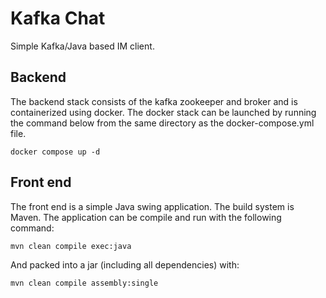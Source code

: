 # Kafka Chat
Simple Kafka/Java based IM client.

## Backend
The backend stack consists of the kafka zookeeper and broker and is containerized using docker.
The docker stack can be launched by running the command below from the same directory as the docker-compose.yml file.
```
docker compose up -d
```

## Front end
The front end is a simple Java swing application. The build system is Maven. The application can be compile and run with the following command:
```
mvn clean compile exec:java
```
And packed into a jar (including all dependencies) with:
```
mvn clean compile assembly:single
```